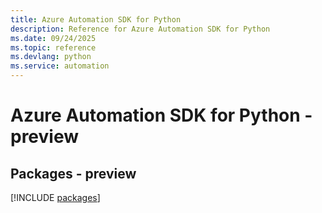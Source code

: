 ```yaml
---
title: Azure Automation SDK for Python
description: Reference for Azure Automation SDK for Python
ms.date: 09/24/2025
ms.topic: reference
ms.devlang: python
ms.service: automation
---
```

# Azure Automation SDK for Python - preview
## Packages - preview
[!INCLUDE [packages](automation-index.md)]